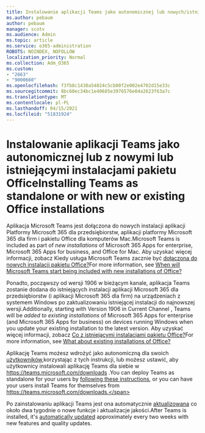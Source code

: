 ```yaml
---
title: Instalowanie aplikacji Teams jako autonomicznej lub nowych/istniejących instalacji pakietu Office
ms.author: pebaum
author: pebaum
manager: scotv
ms.audience: Admin
ms.topic: article
ms.service: o365-administration
ROBOTS: NOINDEX, NOFOLLOW
localization_priority: Normal
ms.collection: Adm_O365
ms.custom:
- "2663"
- "9000660"
ms.openlocfilehash: f3fb8c1430a54024c5cb00f2e002e4702d15e33c
ms.sourcegitcommit: 8bc60ec34bc1e40685e3976576e04a2623f63a7c
ms.translationtype: MT
ms.contentlocale: pl-PL
ms.lasthandoff: 04/15/2021
ms.locfileid: "51831924"
---
```

# <a name="installing-teams-as-standalone-or-with-new-or-existing-office-installations"></a><span data-ttu-id="bd28a-102">Instalowanie aplikacji Teams jako autonomicznej lub z nowymi lub istniejącymi instalacjami pakietu Office</span><span class="sxs-lookup"><span data-stu-id="bd28a-102">Installing Teams as standalone or with new or existing Office installations</span></span>

<span data-ttu-id="bd28a-103">Aplikacja Microsoft Teams jest  dołączona do nowych instalacji aplikacji Platformy Microsoft 365 dla przedsiębiorstw, aplikacji platformy Microsoft 365 dla firm i pakietu Office dla komputerów Mac.</span><span class="sxs-lookup"><span data-stu-id="bd28a-103">Microsoft Teams is included as part of *new installations* of Microsoft 365 Apps for enterprise, Microsoft 365 Apps for business, and Office for Mac.</span></span> <span data-ttu-id="bd28a-104">Aby uzyskać więcej informacji, zobacz Kiedy usługa Microsoft Teams zacznie być [dołączona do nowych instalacji pakietu Office?](https://docs.microsoft.com/deployoffice/teams-install#when-will-microsoft-teams-start-being-included-with-new-installations-of-microsoft-365-apps)</span><span class="sxs-lookup"><span data-stu-id="bd28a-104">For more information, see [When will Microsoft Teams start being included with new installations of Office?](https://docs.microsoft.com/deployoffice/teams-install#when-will-microsoft-teams-start-being-included-with-new-installations-of-microsoft-365-apps)</span></span>

<span data-ttu-id="bd28a-105">Ponadto, począwszy od wersji 1906 w bieżącym  kanale, aplikacja Teams zostanie dodana do istniejących instalacji aplikacji Microsoft 365 dla przedsiębiorstw (i aplikacji Microsoft 365 dla firm) na urządzeniach z systemem Windows po zaktualizowaniu istniejącej instalacji do najnowszej wersji.</span><span class="sxs-lookup"><span data-stu-id="bd28a-105">Additionally, starting with Version 1906 in Current Channel , Teams will be *added to existing installations* of Microsoft 365 Apps for enterprise (and Microsoft 365 Apps for business) on devices running Windows when you update your existing installation to the latest version.</span></span> <span data-ttu-id="bd28a-106">Aby uzyskać więcej informacji, zobacz [Co z istniejącymi instalacjami pakietu Office?](https://docs.microsoft.com/deployoffice/teams-install#what-about-existing-installations-of-microsoft-365-apps)</span><span class="sxs-lookup"><span data-stu-id="bd28a-106">For more information, see [What about existing installations of Office?](https://docs.microsoft.com/deployoffice/teams-install#what-about-existing-installations-of-microsoft-365-apps)</span></span>

<span data-ttu-id="bd28a-107">Aplikację Teams możesz wdrożyć jako autonomiczną dla swoich [użytkowników,](https://docs.microsoft.com/MicrosoftTeams/msi-deployment)korzystając z tych instrukcji, lub możesz ustawić, aby użytkownicy instalowali aplikację Teams dla siebie w https://teams.microsoft.com/downloads .</span><span class="sxs-lookup"><span data-stu-id="bd28a-107">You can deploy Teams as standalone for your users by [following these instructions](https://docs.microsoft.com/MicrosoftTeams/msi-deployment),  or you can have your users install Teams for themselves from https://teams.microsoft.com/downloads.</span></span>

<span data-ttu-id="bd28a-108">Po zainstalowaniu aplikacji Teams jest ona automatycznie [aktualizowana](https://docs.microsoft.com/deployoffice/teams-install#feature-and-quality-updates-for-microsoft-teams) co około dwa tygodnie o nowe funkcje i aktualizacje jakości.</span><span class="sxs-lookup"><span data-stu-id="bd28a-108">After Teams is installed, it's [automatically updated](https://docs.microsoft.com/deployoffice/teams-install#feature-and-quality-updates-for-microsoft-teams) approximately every two weeks with new features and quality updates.</span></span> 

